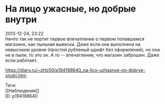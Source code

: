 На лицо ужасные, но добрые внутри
==================================

   
 2013-12-24, 23:22   
  Ничто так не портит первое впечатление о первом попавшемся магазине, как пыльная вывеска. Даже если она выполнена на невысоком уровне (простой рубленый шрифт без оформления), но она не в пыли, то это ок. А то -- впечатление, что магазин заброшен. Даже если работает.   
    
 <https://diary.ru/~zHz00/p194198640_na-lico-uzhasnye-no-dobrye-vnutri.htm>   
   
 Теги:   
 [[Наблюдения]]   
 ID: p194198640